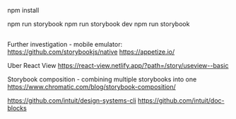 npm install

npm run storybook
npm run storybook dev
npm run storybook


##
Further investigation - mobile emulator:
https://github.com/storybookjs/native
https://appetize.io/

Uber React View
https://react-view.netlify.app/?path=/story/useview--basic

Storybook composition - combining multiple storybooks into one
https://www.chromatic.com/blog/storybook-composition/


https://github.com/intuit/design-systems-cli
https://github.com/intuit/doc-blocks